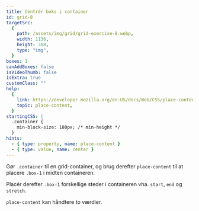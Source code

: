 ```yaml
---
title: Centrér boks i container
id: grid-8
targetSrc:
  {
    path: /assets/img/grid/grid-exercise-8.webp,
    width: 1136,
    height: 368,
    type: "img",
  }
boxes: 1
canAddBoxes: false
isVideoThumb: false
isExtra: true
customClass: ""
help:
  {
    link: https://developer.mozilla.org/en-US/docs/Web/CSS/place-content,
    topic: place-content,
  }
startingCSS: |
  .container {
    min-block-size: 180px; /* min-height */
  }
hints:
  - { type: property, name: place-content }
  - { type: value, name: center }
---
```


Gør <code class="token selector">.container</code> til en grid-container, og brug derefter `place-content` til at placere <code class="token selector">.box-1</code> i midten containeren.

Placér derefter <code class="token selector">.box-1</code> forskellige steder i containeren vha. <code data-type="value">start</code>, <code data-type="value">end</code> og <code data-type="value">stretch</code>.

`place-content` kan håndtere to værdier.
